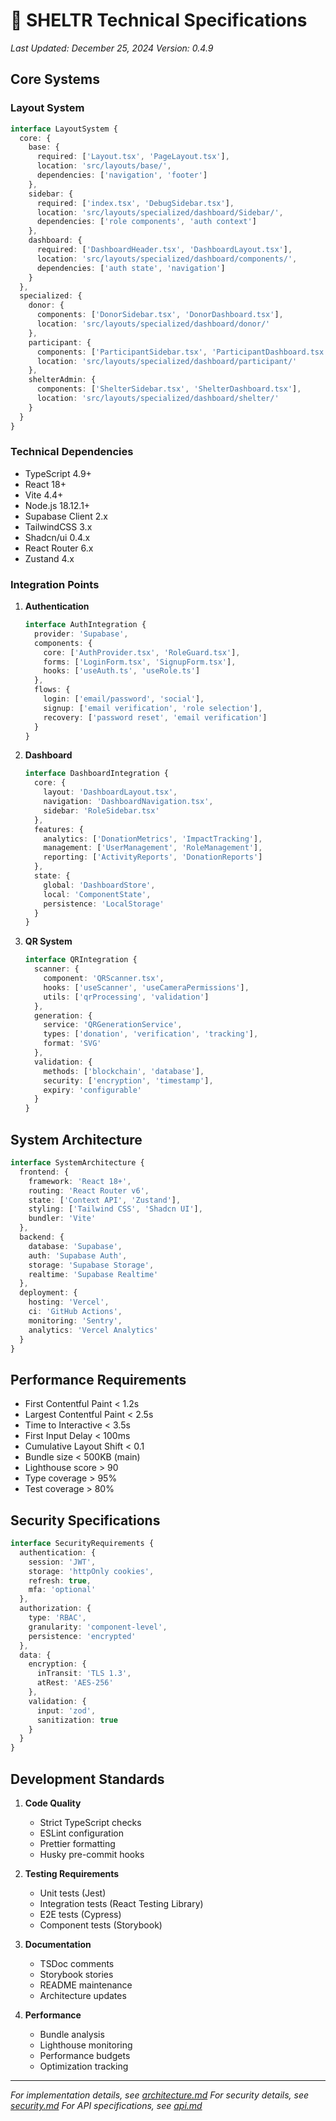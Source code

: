 # 🔧 SHELTR Technical Specifications
*Last Updated: December 25, 2024*
*Version: 0.4.9*

## Core Systems

### Layout System
```typescript
interface LayoutSystem {
  core: {
    base: {
      required: ['Layout.tsx', 'PageLayout.tsx'],
      location: 'src/layouts/base/',
      dependencies: ['navigation', 'footer']
    },
    sidebar: {
      required: ['index.tsx', 'DebugSidebar.tsx'],
      location: 'src/layouts/specialized/dashboard/Sidebar/',
      dependencies: ['role components', 'auth context']
    },
    dashboard: {
      required: ['DashboardHeader.tsx', 'DashboardLayout.tsx'],
      location: 'src/layouts/specialized/dashboard/components/',
      dependencies: ['auth state', 'navigation']
    }
  },
  specialized: {
    donor: {
      components: ['DonorSidebar.tsx', 'DonorDashboard.tsx'],
      location: 'src/layouts/specialized/dashboard/donor/'
    },
    participant: {
      components: ['ParticipantSidebar.tsx', 'ParticipantDashboard.tsx'],
      location: 'src/layouts/specialized/dashboard/participant/'
    },
    shelterAdmin: {
      components: ['ShelterSidebar.tsx', 'ShelterDashboard.tsx'],
      location: 'src/layouts/specialized/dashboard/shelter/'
    }
  }
}
```

### Technical Dependencies
- TypeScript 4.9+
- React 18+
- Vite 4.4+
- Node.js 18.12.1+
- Supabase Client 2.x
- TailwindCSS 3.x
- Shadcn/ui 0.4.x
- React Router 6.x
- Zustand 4.x

### Integration Points
1. **Authentication**
   ```typescript
   interface AuthIntegration {
     provider: 'Supabase',
     components: {
       core: ['AuthProvider.tsx', 'RoleGuard.tsx'],
       forms: ['LoginForm.tsx', 'SignupForm.tsx'],
       hooks: ['useAuth.ts', 'useRole.ts']
     },
     flows: {
       login: ['email/password', 'social'],
       signup: ['email verification', 'role selection'],
       recovery: ['password reset', 'email verification']
     }
   }
   ```

2. **Dashboard**
   ```typescript
   interface DashboardIntegration {
     core: {
       layout: 'DashboardLayout.tsx',
       navigation: 'DashboardNavigation.tsx',
       sidebar: 'RoleSidebar.tsx'
     },
     features: {
       analytics: ['DonationMetrics', 'ImpactTracking'],
       management: ['UserManagement', 'RoleManagement'],
       reporting: ['ActivityReports', 'DonationReports']
     },
     state: {
       global: 'DashboardStore',
       local: 'ComponentState',
       persistence: 'LocalStorage'
     }
   }
   ```

3. **QR System**
   ```typescript
   interface QRIntegration {
     scanner: {
       component: 'QRScanner.tsx',
       hooks: ['useScanner', 'useCameraPermissions'],
       utils: ['qrProcessing', 'validation']
     },
     generation: {
       service: 'QRGenerationService',
       types: ['donation', 'verification', 'tracking'],
       format: 'SVG'
     },
     validation: {
       methods: ['blockchain', 'database'],
       security: ['encryption', 'timestamp'],
       expiry: 'configurable'
     }
   }
   ```

## System Architecture
```typescript
interface SystemArchitecture {
  frontend: {
    framework: 'React 18+',
    routing: 'React Router v6',
    state: ['Context API', 'Zustand'],
    styling: ['Tailwind CSS', 'Shadcn UI'],
    bundler: 'Vite'
  },
  backend: {
    database: 'Supabase',
    auth: 'Supabase Auth',
    storage: 'Supabase Storage',
    realtime: 'Supabase Realtime'
  },
  deployment: {
    hosting: 'Vercel',
    ci: 'GitHub Actions',
    monitoring: 'Sentry',
    analytics: 'Vercel Analytics'
  }
}
```

## Performance Requirements
- First Contentful Paint < 1.2s
- Largest Contentful Paint < 2.5s
- Time to Interactive < 3.5s
- First Input Delay < 100ms
- Cumulative Layout Shift < 0.1
- Bundle size < 500KB (main)
- Lighthouse score > 90
- Type coverage > 95%
- Test coverage > 80%

## Security Specifications
```typescript
interface SecurityRequirements {
  authentication: {
    session: 'JWT',
    storage: 'httpOnly cookies',
    refresh: true,
    mfa: 'optional'
  },
  authorization: {
    type: 'RBAC',
    granularity: 'component-level',
    persistence: 'encrypted'
  },
  data: {
    encryption: {
      inTransit: 'TLS 1.3',
      atRest: 'AES-256'
    },
    validation: {
      input: 'zod',
      sanitization: true
    }
  }
}
```

## Development Standards
1. **Code Quality**
   - Strict TypeScript checks
   - ESLint configuration
   - Prettier formatting
   - Husky pre-commit hooks

2. **Testing Requirements**
   - Unit tests (Jest)
   - Integration tests (React Testing Library)
   - E2E tests (Cypress)
   - Component tests (Storybook)

3. **Documentation**
   - TSDoc comments
   - Storybook stories
   - README maintenance
   - Architecture updates

4. **Performance**
   - Bundle analysis
   - Lighthouse monitoring
   - Performance budgets
   - Optimization tracking

---
*For implementation details, see [architecture.md](./architecture.md)*
*For security details, see [security.md](./security.md)*
*For API specifications, see [api.md](./api.md)* 